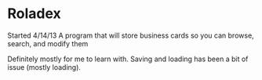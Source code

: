 Roladex
=======
Started 4/14/13
A program that will store business cards so you can browse, search, and modify them

Definitely mostly for me to learn with. Saving and loading has been a bit of issue (mostly loading).

